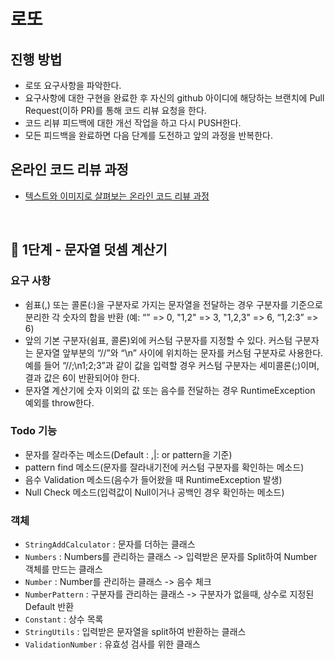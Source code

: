 # 로또
## 진행 방법
* 로또 요구사항을 파악한다.
* 요구사항에 대한 구현을 완료한 후 자신의 github 아이디에 해당하는 브랜치에 Pull Request(이하 PR)를 통해 코드 리뷰 요청을 한다.
* 코드 리뷰 피드백에 대한 개선 작업을 하고 다시 PUSH한다.
* 모든 피드백을 완료하면 다음 단계를 도전하고 앞의 과정을 반복한다.

## 온라인 코드 리뷰 과정
* [텍스트와 이미지로 살펴보는 온라인 코드 리뷰 과정](https://github.com/next-step/nextstep-docs/tree/master/codereview)

<br>

## 🚀 1단계 - 문자열 덧셈 계산기

### 요구 사항
 - 쉼표(,) 또는 콜론(:)을 구분자로 가지는 문자열을 전달하는 경우 구분자를 기준으로 분리한 각 숫자의 합을 반환 (예: “” => 0, "1,2" => 3, "1,2,3" => 6, “1,2:3” => 6)
 - 앞의 기본 구분자(쉼표, 콜론)외에 커스텀 구분자를 지정할 수 있다. 커스텀 구분자는 문자열 앞부분의 “//”와 “\n” 사이에 위치하는 문자를 커스텀 구분자로 사용한다. 예를 들어 “//;\n1;2;3”과 같이 값을 입력할 경우 커스텀 구분자는 세미콜론(;)이며, 결과 값은 6이 반환되어야 한다.
 - 문자열 계산기에 숫자 이외의 값 또는 음수를 전달하는 경우 RuntimeException 예외를 throw한다.

### Todo 기능
 - 문자를 잘라주는 메소드(Default : ,|: or pattern을 기준)
 - pattern find 메소드(문자를 잘라내기전에 커스텀 구분자를 확인하는 메소드)
 - 음수 Validation 메소드(음수가 들어왔을 때 RuntimeException 발생) 
 - Null Check 메소드(입력값이 Null이거나 공백인 경우 확인하는 메소드)
 
 
### 객체
 - `StringAddCalculator` : 문자를 더하는 클래스
 - `Numbers` : Numbers를 관리하는 클래스 -> 입력받은 문자를 Split하여 Number 객체를 만드는 클래스
 - `Number` : Number를 관리하는 클래스 -> 음수 체크
 - `NumberPattern` : 구분자를 관리하는 클래스 -> 구분자가 없을때, 상수로 지정된 Default 반환
 - `Constant` : 상수 목록
 - `StringUtils` : 입력받은 문자열을 split하여 반환하는 클래스
 - `ValidationNumber` : 유효성 검사를 위한 클래스 


